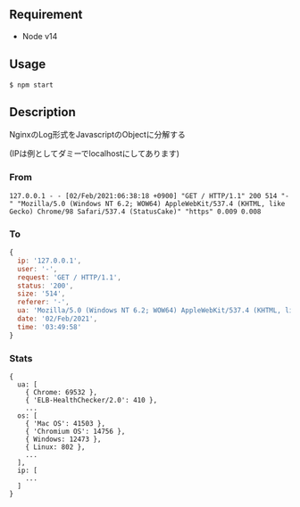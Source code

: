 ## Requirement

- Node v14

## Usage

`$ npm start`

## Description

NginxのLog形式をJavascriptのObjectに分解する

(IPは例としてダミーでlocalhostにしてあります)

### From

```
127.0.0.1 - - [02/Feb/2021:06:38:18 +0900] "GET / HTTP/1.1" 200 514 "-" "Mozilla/5.0 (Windows NT 6.2; WOW64) AppleWebKit/537.4 (KHTML, like Gecko) Chrome/98 Safari/537.4 (StatusCake)" "https" 0.009 0.008
```

### To
```js
{
  ip: '127.0.0.1',
  user: '-',
  request: 'GET / HTTP/1.1',
  status: '200',
  size: '514',
  referer: '-',
  ua: 'Mozilla/5.0 (Windows NT 6.2; WOW64) AppleWebKit/537.4 (KHTML, like Gecko) Chrome/98 Safari/537.4 (StatusCake)',
  date: '02/Feb/2021',
  time: '03:49:58'
}
```

### Stats

```
{
  ua: [
    { Chrome: 69532 },
    { 'ELB-HealthChecker/2.0': 410 },
    ...
  os: [
    { 'Mac OS': 41503 },
    { 'Chromium OS': 14756 },
    { Windows: 12473 },
    { Linux: 802 },
    ...
  ],
  ip: [
    ...
  ]
}
```

